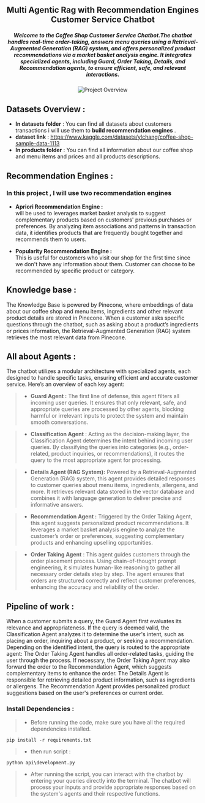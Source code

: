 <div align="center">  

## Multi Agentic Rag with Recommendation Engines Customer Service Chatbot

##### Welcome to the Coffee Shop Customer Service Chatbot.The chatbot handles real-time order-taking, answers menu queries using a Retrieval-Augmented Generation (RAG) system, and offers personalized product recommendations via a market basket analysis engine. It integrates specialized agents, including Guard, Order Taking, Details, and Recommendation agents, to ensure efficient, safe, and relevant interactions.

![Project Overview](https://github.com/user-attachments/assets/60316d88-5481-4e8f-a5fa-a9e68ce7ad37)

 
 </div>



## Datasets Overview :

 
- **In datasets folder** : You can find all datasets about customers transactions i will use them to **build recommendation engines** .
- **dataset link** : https://www.kaggle.com/datasets/ylchang/coffee-shop-sample-data-1113
- **In products folder** : You can find all information about our coffee shop and menu items and prices and all products descriptions.


## Recommendation Engines :
### In this project , I will use two recommendation engines


- **Apriori Recommendation Engine :**  
 will be used to leverages market basket analysis to suggest complementary products based on customers' previous purchases or preferences. By analyzing item associations and patterns in transaction data, it identifies products that are frequently bought together and recommends them to users.

- **Popularity Recommendation Engine :**  
This is useful for customers who visit our shop for the first time since we don't have any information about them.
Customer can choose to be recommended by specific product or category.


## Knowledge base :

The Knowledge Base is powered by Pinecone, where embeddings of data about our coffee shop and menu items, ingredients and other relevant product details  are stored in Pinecone. When a customer asks specific questions through the chatbot, such as asking about a product’s ingredients or prices information, the Retrieval-Augmented Generation (RAG) system retrieves the most relevant data from Pinecone.


## All about Agents :


The chatbot utilizes a modular architecture with specialized agents, each designed to handle specific tasks, ensuring efficient and accurate customer service. Here’s an overview of each key agent:

>- **Guard Agent :**  The first line of defense, this agent filters all incoming user queries. It ensures that only relevant, safe, and appropriate queries are processed by other agents, blocking harmful or irrelevant inputs to protect the system and maintain smooth conversations.

>- **Classification Agent** : Acting as the decision-making layer, the Classification Agent determines the intent behind incoming user queries. By classifying the queries into categories (e.g., order-related, product inquiries, or recommendations), it routes the query to the most appropriate agent for processing.

>- **Details Agent (RAG System):**  Powered by a Retrieval-Augmented Generation (RAG) system, this agent provides detailed responses to customer queries about menu items, ingredients, allergens, and more. It retrieves relevant data stored in the vector database and combines it with language generation to deliver precise and informative answers.

>- **Recommendation Agent :** Triggered by the Order Taking Agent, this agent suggests personalized product recommendations. It leverages a market basket analysis engine to analyze the customer’s order or preferences, suggesting complementary products and enhancing upselling opportunities.


>- **Order Taking Agent** : This agent guides customers through the order placement process. Using chain-of-thought prompt engineering, it simulates human-like reasoning to gather all necessary order details step by step. The agent ensures that orders are structured correctly and reflect customer preferences, enhancing the accuracy and reliability of the order.



## Pipeline of work :

When a customer submits a query, the Guard Agent first evaluates its relevance and appropriateness.
If the query is deemed valid, the Classification Agent analyzes it to determine the user's intent, such as placing an order, inquiring about a product, or seeking a recommendation.
Depending on the identified intent, the query is routed to the appropriate agent:
The Order Taking Agent handles all order-related tasks, guiding the user through the process.
If necessary, the Order Taking Agent may also forward the order to the Recommendation Agent, which suggests complementary items to enhance the order.
The Details Agent is responsible for retrieving detailed product information, such as ingredients or allergens.
The Recommendation Agent provides personalized product suggestions based on the user's preferences or current order.






### Install Dependencies :

 > - Before running the code, make sure you have all the required dependencies installed. 


```
pip install -r requirements.txt  
```
 > - then run script :


```
python api\development.py
```
 > - After running the script, you can interact with the chatbot by entering your queries directly into the terminal. The chatbot will process your inputs and provide appropriate responses based on the system's agents and their respective functions.


 


   











